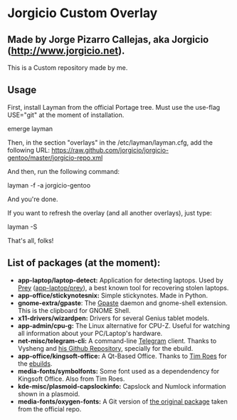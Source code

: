 Jorgicio Custom Overlay
=======================

Made by Jorge Pizarro Callejas, aka Jorgicio (http://www.jorgicio.net).
-----------------------------------------------------------------------

This is a Custom repository made by me.

Usage
-----

First, install Layman from the official Portage tree. Must use the use-flag USE="git" at the moment of installation.

emerge layman

Then, in the section "overlays" in the /etc/layman/layman.cfg, add the following URL:
https://raw.github.com/jorgicio/jorgicio-gentoo/master/jorgicio-repo.xml

And then, run the following command:

layman -f -a jorgicio-gentoo

And you're done.

If you want to refresh the overlay (and all another overlays), just type:

layman -S

That's all, folks!

List of packages (at the moment):
---------------------------------

 * **app-laptop/laptop-detect:** Application for detecting laptops. Used by [Prey](http://preyproject.com) ([app-laptop/prey](https://packages.gentoo.org/package/app-laptop/prey)), a best known tool for recovering stolen laptops.
 * **app-office/stickynotesnix:** Simple stickynotes. Made in Python.
 * **gnome-extra/gpaste**: The [Gpaste](http://www.imagination-land.org/posts/2013-10-22-gpaste-3.2.2-released.html) daemon and gnome-shell extension. This is the clipboard for GNOME Shell.
 * **x11-drivers/wizardpen:** Drivers for several Genius tablet models.
 * **app-admin/cpu-g:** The Linux alternative for CPU-Z. Useful for watching all information about your PC/Laptop's hardware.
 * **net-misc/telegram-cli:** A command-line [Telegram](http://telegram.org) client. Thanks to Vysheng and [his Github Repository](https://github.com/vysheng/tg), specially for the ebuild.
 * **app-office/kingsoft-office:** A Qt-Based Office. Thanks to [Tim Roes](http://github.com/timroes/) for the [ebuilds](http://github.com/timroes/local-portage).
 * **media-fonts/symbolfonts:** Some font used as a dependendency for Kingsoft Office. Also from Tim Roes.
 * **kde-misc/plasmoid-capslockinfo:** Capslock and Numlock information shown in a plasmoid.
 * **media-fonts/oxygen-fonts:** A Git version of [the original package](http://packages.gentoo.org/package/media-fonts/oxygen-fonts) taken from the official repo.
